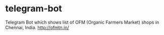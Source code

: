 # telegram-bot
Telegram Bot which shows list of OFM (Organic Farmers Market) shops in Chennai, India. http://ofmtn.in/
